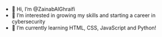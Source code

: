 - 👋 Hi, I’m @ZainabAlGhraifi
- 👀 I’m interested in growing my skills and starting a career in cybersecurity
- 🌱 I’m currently learning HTML, CSS, JavaScript and Python!

<!---
ZainabAlGhraifi/ZainabAlGhraifi is a ✨ special ✨ repository because its `README.md` (this file) appears on your GitHub profile.
You can click the Preview link to take a look at your changes.
--->
